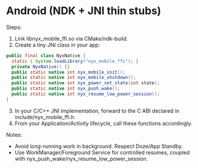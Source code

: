 # Android (NDK + JNI thin stubs)

Steps:
1) Link libnyx_mobile_ffi.so via CMake/ndk-build.
2) Create a tiny JNI class in your app:

```java
public final class NyxNative {
  static { System.loadLibrary("nyx_mobile_ffi"); }
  private NyxNative() {}
  public static native int nyx_mobile_init();
  public static native int nyx_mobile_shutdown();
  public static native int nyx_power_set_state(int state);
  public static native int nyx_push_wake();
  public static native int nyx_resume_low_power_session();
}
```

3) In your C/C++ JNI implementation, forward to the C ABI declared in include/nyx_mobile_ffi.h.
4) From your Application/Activity lifecycle, call these functions accordingly.

Notes:
- Avoid long-running work in background. Respect Doze/App Standby.
- Use WorkManager/Foreground Service for controlled resumes, coupled with nyx_push_wake/nyx_resume_low_power_session.
